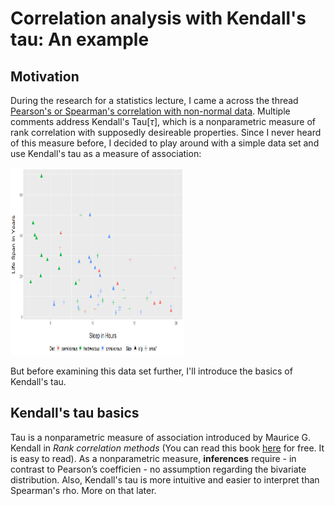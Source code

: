 # Correlation analysis with Kendall's tau: An example

## Motivation

During the research for a statistics lecture, I came a across the thread [Pearson's or Spearman's correlation with non-normal data](https://stats.stackexchange.com/questions/3730/pearsons-or-spearmans-correlation-with-non-normal-data). Multiple comments address Kendall's Tau[$\tau$], which is a nonparametric measure of rank correlation with supposedly desireable properties. 
Since I never heard of this measure before, I decided to play around with a simple data set and use Kendall's tau as a measure of association:

<img src="Scatter_Plot_Life_Span_vs_Sleep.png" alt= “Scatter-Plot:Life-Span-vs-Sleep” width="55%" height="300">

But before examining this data set further, I'll introduce the basics of Kendall's tau.

## Kendall's tau basics

Tau is a nonparametric measure of association introduced by Maurice G. Kendall in *Rank correlation methods* (You can read this book 
<a href="https://archive.org/details/rankcorrelationm0000kend/mode/2up" target="_blank" rel="noreferrer noopener">here</a> for free. It is easy to read).
As a nonparametric measure, **inferences** require - in contrast to Pearson’s coefficien - no assumption regarding the bivariate distribution. Also, Kendall's tau is more intuitive and easier to interpret than Spearman's rho. More on that later.

